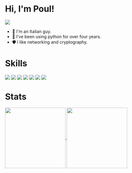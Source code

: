 <h1> Hi, I'm Poul!</h1>
<a href="https://www.codewars.com/users/PoulDev"><img src="https://www.codewars.com/users/PoulDev/badges/small"/></a>

- 🍕 I'm an Italian guy.
- 🐍 I’ve been using python for over four years.
- 🛡️ I like networking and cryptography.

<h1>Skills</h1>
<p float="left">
  <img align="center" src="https://img.shields.io/badge/Python-d9d61a?style=for-the-badge&logo=python&logoColor=black"/>
  <img align="center" src="https://img.shields.io/badge/Cyber_Security-332c50?style=for-the-badge&logo=Windows%20Terminal&logoColor=white"/>
  <img align="center" src="https://img.shields.io/badge/Cryptography-1790a6?style=for-the-badge&logo=let%27s%20encrypt&logoColor=white"/>
  <img align="center" src="https://img.shields.io/badge/Networking-28a617?style=for-the-badge&logo=WebAuthn&logoColor=white"/>
  <img align="center" src="https://img.shields.io/badge/Qt-3fc74f?style=for-the-badge&logo=qt&logoColor=white"/>
  <img align="center" src="https://img.shields.io/badge/Flask-ffffff?style=for-the-badge&logo=flask&logoColor=black"/>
  <img align="center" src="https://img.shields.io/badge/OpenCV-1790a6?style=for-the-badge&logo=opencv&logoColor=white"/>
</p>

<h1>Stats</h1>
<a href="https://github.com/PoulDev?tab=repositories">
  <img height=200 align="center" src="https://github-readme-stats.vercel.app/api/top-langs?username=PoulDev&layout=compact&langs_count=8&card_width=320&hide=html,css,AMPL,batchfile,bash&theme=tokyonight" />
</a>
<a href="https://github.com/PoulDev?tab=repositories">
  <img height=200 align="center" src="https://github-readme-stats.vercel.app/api?username=PoulDev&theme=tokyonight&hide_rank=true" />
</a>
